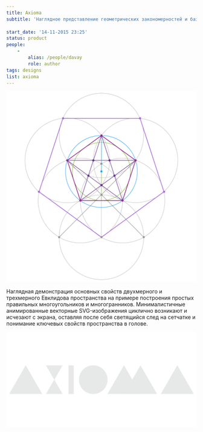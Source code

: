 ```yaml
---
title: Axioma
subtitle: 'Наглядное представление геометрических закономерностей и базовой структуры пространства.'

start_date: '14-11-2015 23:25'
status: product
people:
    -
        alias: /people/davay
        role: author
tags: designs
list: axioma
---
```


![](./scribe.png)

Наглядная демонстрация основных свойств двухмерного и трехмерного Евклидова пространства на примере построения простых правильных многоугольников и многогранников. Минималистичные анимированные векторные SVG-изображения циклично возникают и исчезают с экрана, оставляя после себя светящийся след на сетчатке и понимание ключевых свойств пространства в голове.

![](./grey.png)